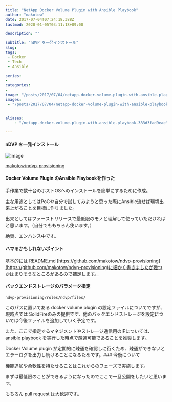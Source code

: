 ```yaml
---
title: "NetApp Docker Volume Plugin with Ansible Playbook"
author: "makotow"
date: 2017-07-04T07:24:18.388Z
lastmod: 2020-01-05T03:11:18+09:00

description: ""

subtitle: "nDVP を一発インストール"
slug: 
tags:
 - Docker
 - Tech
 - Ansible

series:
-
categories:
-
image: "/posts/2017/07/04/netapp-docker-volume-plugin-with-ansible-playbook/images/1.png" 
images:
 - "/posts/2017/07/04/netapp-docker-volume-plugin-with-ansible-playbook/images/1.png"


aliases:
    - "/netapp-docker-volume-plugin-with-ansible-playbook-383d3fad9eae"

---
```


#### nDVP を一発インストール




![image](/posts/2017/07/04/netapp-docker-volume-plugin-with-ansible-playbook/images/1.png#layoutTextWidth)


[makotow/ndvp-provisioning](https://github.com/makotow/ndvp-provisioning)


#### Docker Volume Plugin のAnsible Playbookを作った

手作業で数十台のホストOSへのインストールを簡単にするために作成。

主な用途としてはPoCや自分で試してみようと思った際にAnsible流せば環境出来上がることを目標に作りました。

出来としてはファーストリリースで最低限のモノと理解して使っていただければと思います。（自分でももちろん使います。）

絶賛、エンハンス中です。

#### ハマるかもしれないポイント

基本的には README.md [https://github.com/makotow/ndvp-provisioning](https://github.com/makotow/ndvp-provisioning)に細かく書きましたが幾つかはまりそうなところがあるので補足します。

#### バックエンドストレージのパラメータ指定

`ndvp-provisioning/roles/ndvp/files/`

このパスに置いてある docker volume plugin の設定ファイルについてですが、現時点では SolidFireのみの提供です、他のバックエンドストレージを設定については今後ファイルを追加していく予定です。

また、ここで指定するマネジメントやストレージ通信用のIPについては、ansible playbook を実行した時点で疎通可能であることを推奨します。

Docker Volume plugin が定期的に疎通を確認しに行くため、疎通ができないとエラーログを出力し続けることになるためです。### 今後について

機能追加や柔軟性を持たせることはこれからのフェーズで実施します。

まずは最低限のことができるようになったのでここで一旦公開をしたいと思います。

もちろん pull request は大歓迎です。
